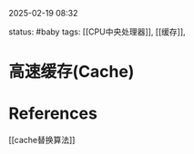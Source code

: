 2025-02-19    08:32

status: #baby 
tags: [[CPU中央处理器]], [[缓存]], 


# 高速缓存(Cache)




# References

[[cache替换算法]]